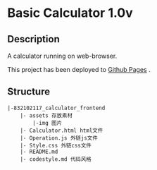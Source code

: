 # Basic Calculator  1.0v

## Description

A calculator running on web-browser.

This project has been deployed to [Github Pages](https://warpshlczy.github.io/Calculator-Web/Calculator.html) .

## Structure

```
|-832102117_calculator_frontend
	|- assets 存放素材
		|-img 图片
	|- Calculator.html html文件 
	|- Operation.js 外链js文件
	|- Style.css 外链css文件
	|- README.md 
	|- codestyle.md 代码风格
```

